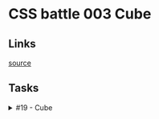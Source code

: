 # CSS battle 003 Cube

## Links
[source](https://cssbattle.dev/battle/3)

## Tasks

<details>
  <summary>#19 - Cube</summary>

  [Task](https://cssbattle.dev/play/19)

    <p a><p b><p c>
    <style>
      * {
        margin: 48px 75px;
        background: #0B2429;
      }
      p {
        margin: 0;
      }
      [a], [b] {
        width: 71px;
        height: 72px;
      }
      [a] {
        float: left;
        margin: 0px -21px;
        transform: skewY(-45deg);
        background: #998235;
      }
      [b] {
        margin: -16px 50px;
        transform: skewY(45deg);
        background: #1A4341;
      }
      [c] {
        width: 100px;
        height: 100px;
        transform: rotate(45deg);
        background: #F3AC3C;
      }
    </style>

</details>
